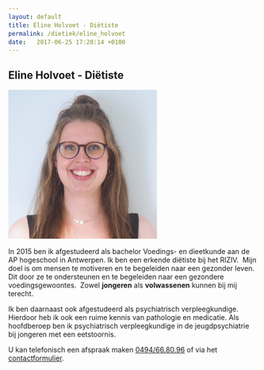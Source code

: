 ```yaml
---
layout: default
title: Eline Holvoet - Diëtiste
permalink: /dietiek/eline_holvoet
date:   2017-06-25 17:28:14 +0100
---
```


## Eline Holvoet - Diëtiste  

<img src="/assets/img/Eline_SQ.jpg" class="circular--square">

In 2015 ben ik afgestudeerd als bachelor Voedings- en dieetkunde aan de AP hogeschool in Antwerpen. Ik ben een erkende diëtiste bij het RIZIV.  
Mijn doel is om mensen te motiveren en te begeleiden naar een gezonder leven.  
Dit door ze te ondersteunen en te begeleiden naar een gezondere voedingsgewoontes.  
Zowel **jongeren** als **volwassenen** kunnen bij mij terecht.  

Ik ben daarnaast ook afgestudeerd als psychiatrisch verpleegkundige. Hierdoor heb ik ook een ruime kennis van pathologie en medicatie. Als hoofdberoep ben ik psychiatrisch verpleegkundige in de jeugdpsychiatrie bij jongeren met een eetstoornis.  

  
U kan telefonisch een afspraak maken <a href="tel:+32494668096" itemprop="telephone">0494/66.80.96</a> of via het [contactformulier](/contact.html). 

